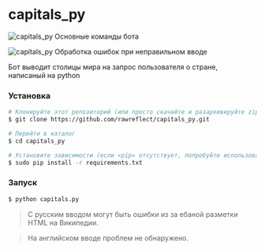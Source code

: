 # capitals_py

![capitals_py](https://i.imgur.com/IhBZN8P.png "screenshot")​
Основные команды бота

![capitals_py](https://i.imgur.com/6Rn29f1.png "screenshot")​
Обработка ошибок при неправильном вводе

Бот выводит столицы мира на запрос пользователя о стране, написаный на python


### Установка

```sh
# Клонируйте этот репозиторий (или просто скачайте и разархивируйте zip)
$ git clone https://github.com/rawreflect/capitals_py.git

# Перейти в каталог
$ cd capitals_py

# Установите зависимости (если «pip» отсутствует, попробуйте использовать «pip3»)
$ sudo pip install -r requirements.txt
```

### Запуск

```sh
$ python capitals.py
```

> С русским вводом могут быть ошибки из за ебаной разметки HTML на Википедии.

> На английском вводе проблем не обнаружено.
